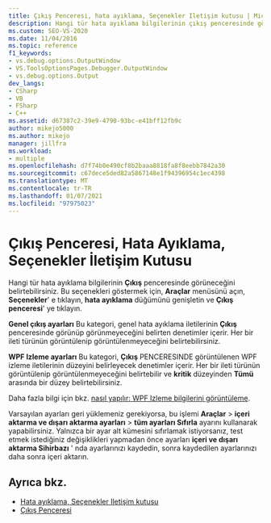 ```yaml
---
title: Çıkış Penceresi, hata ayıklama, Seçenekler Iletişim kutusu | Microsoft Docs
description: Hangi tür hata ayıklama bilgilerinin çıkış penceresinde görüneceğini belirtebilirsiniz. Bunu nerede yapacağınızı ve denetleyebileceğiniz bilgi türlerini öğrenin.
ms.custom: SEO-VS-2020
ms.date: 11/04/2016
ms.topic: reference
f1_keywords:
- vs.debug.options.OutputWindow
- VS.ToolsOptionsPages.Debugger.OutputWindow
- vs.debug.options.Output
dev_langs:
- CSharp
- VB
- FSharp
- C++
ms.assetid: d67387c2-39e9-4790-93bc-e41bff12fb9c
author: mikejo5000
ms.author: mikejo
manager: jillfra
ms.workload:
- multiple
ms.openlocfilehash: d7f74b0e490cf8b2baaa8818fa8f8eebb7842a30
ms.sourcegitcommit: c67dece5ded82a5867148e1f94396954c1ec4398
ms.translationtype: MT
ms.contentlocale: tr-TR
ms.lasthandoff: 01/07/2021
ms.locfileid: "97975023"
---
```

# <a name="output-window-debugging-options-dialog-box"></a>Çıkış Penceresi, Hata Ayıklama, Seçenekler İletişim Kutusu
Hangi tür hata ayıklama bilgilerinin **Çıkış** penceresinde görüneceğini belirtebilirsiniz. Bu seçenekleri göstermek için, **Araçlar** menüsünü açın, **Seçenekler**' e tıklayın, **hata ayıklama** düğümünü genişletin ve **Çıkış penceresi**' ye tıklayın.

**Genel çıkış ayarları** Bu kategori, genel hata ayıklama iletilerinin **Çıkış** penceresinde görünüp görünmeyeceğini belirten denetimler içerir. Her bir ileti türünün görüntülenip görüntülenmeyeceğini belirtebilirsiniz.

**WPF Izleme ayarları** Bu kategori, **Çıkış** PENCERESINDE görüntülenen WPF izleme iletilerinin düzeyini belirleyecek denetimler içerir. Her bir ileti türünün görüntülenip görüntülenmeyeceğini belirtebilir ve **kritik** düzeyinden **Tümü** arasında bir düzey belirtebilirsiniz.

Daha fazla bilgi için bkz. [nasıl yapılır: WPF Izleme bilgilerini görüntüleme](../debugger/how-to-display-wpf-trace-information.md).

Varsayılan ayarları geri yüklemeniz gerekiyorsa, bu işlemi **Araçlar**  >  **içeri aktarma ve dışarı aktarma ayarları**  >  **tüm ayarları Sıfırla** ayarını kullanarak yapabilirsiniz. Yalnızca bir ayar alt kümesini sıfırlamak istiyorsanız, test etmek istediğiniz değişiklikleri yapmadan önce ayarları **içeri ve dışarı aktarma Sihirbazı** ' nda ayarlarınızı kaydedin, sonra kaydedilen ayarlarınızı daha sonra içeri aktarın.

## <a name="see-also"></a>Ayrıca bkz.
- [Hata ayıklama, Seçenekler Iletişim kutusu](../debugger/debugging-options-dialog-box.md)
- [Çıkış Penceresi](../ide/reference/output-window.md)